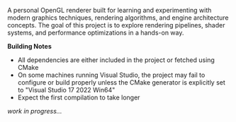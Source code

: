 A personal OpenGL renderer built for learning and experimenting with modern graphics techniques, rendering algorithms, and engine architecture concepts.
The goal of this project is to explore rendering pipelines, shader systems, and performance optimizations in a hands-on way.

**Building Notes**

- All dependencies are either included in the project or fetched using CMake
- On some machines running Visual Studio, the project may fail to configure or build properly unless the CMake generator is explicitly set to "Visual Studio 17 2022 Win64"
- Expect the first compilation to take longer

_work in progress..._
